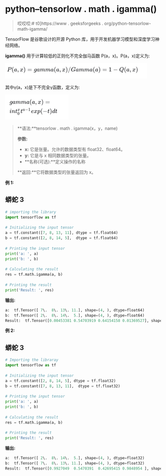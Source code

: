 # python–tensorlow . math . igamma()

> 哎哎哎:# t0]https://www . geeksforgeeks . org/python-tensorlow-math-igamma/

TensorFlow 是谷歌设计的开源 Python 库，用于开发机器学习模型和深度学习神经网络。

**igamma()** 用于计算较低的正则化不完全伽马函数 P(a，x)。P(a，x)定义为:

![](img/cec160e304862013675f69d7e78a7dd3.png)

其中γ(a，x)是下不完全γ函数，定义为:

![](img/c41a7a75baadda57db668825a794edfe.png)

> **语法:**tensorlow . math . igamma(x，y，name)
> 
> **参数:**
> 
> *   **x:** 它是张量。允许的数据类型有 float32、float64。
> *   **y:** 它是与 x 相同数据类型的张量。
> *   **名称(可选):**定义操作的名称
> 
> **返回:**它将数据类型的张量返回为 x。

**例 1:**

## 蟒蛇 3

```py
# importing the library
import tensorflow as tf

# Initializing the input tensor
a = tf.constant([7, 8, 13, 11], dtype = tf.float64)
b = tf.constant([2, 8, 14, 5],  dtype = tf.float64)

# Printing the input tensor
print('a: ', a)
print('b: ', b)

# Calculating the result
res = tf.math.igamma(a, b)

# Printing the result
print('Result: ', res)
```

**输出:**

```py
a:  tf.Tensor([ 7\.  8\. 13\. 11.], shape=(4, ), dtype=float64)
b:  tf.Tensor([ 2\.  8\. 14\.  5.], shape=(4, ), dtype=float64)
Result:  tf.Tensor([0.00453381 0.54703919 0.64154158 0.01369527], shape=(4, ), dtype=float64)

```

**例 2:**

## 蟒蛇 3

```py
# Importing the libraray
import tensorflow as tf

# Initializing the input tensor
a = tf.constant([2, 8, 14, 5], dtype = tf.float32)
b = tf.constant([7, 8, 13, 11],  dtype = tf.float32)

# Printing the input tensor
print('a: ', a)
print('b: ', b)

# Calculating the result
res = tf.math.igamma(a, b)

# Printing the result
print('Result: ', res)
```

**输出:**

```py
a:  tf.Tensor([ 2\.  8\. 14\.  5.], shape=(4, ), dtype=float32)
b:  tf.Tensor([ 7\.  8\. 13\. 11.], shape=(4, ), dtype=float32)
Result:  tf.Tensor([0.9927049  0.5470391  0.42695415 0.9848954 ], shape=(4, ), dtype=float32)
```